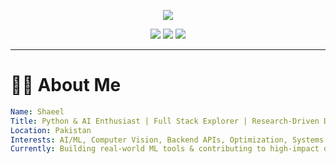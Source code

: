 <!-- Header -->
<!-- 🔥 Gradient Red Header -->
<p align="center">
  <img src="https://capsule-render.vercel.app/api?type=waving&color=FF4E50,FC913A&height=200&section=header&text=Hi%2C%20I'm%20Shaeel!&fontSize=40&fontColor=ffffff&fontAlign=50" />
</p>


<!-- Social Icons -->
<p align="center">
  <a href="https://github.com/Shaeel-0005"><img src="https://img.shields.io/badge/GitHub-%2312100E.svg?&style=flat-square&logo=github&logoColor=white"/></a>
  <a href="mailto:youremail@example.com"><img src="https://img.shields.io/badge/Email-D14836?style=flat-square&logo=gmail&logoColor=white"/></a>
  <a href="https://linkedin.com/in/your-link"><img src="https://img.shields.io/badge/LinkedIn-%230077B5.svg?&style=flat-square&logo=linkedin&logoColor=white"/></a>
</p>

---

# 👨‍💻 About Me

```yaml
Name: Shaeel
Title: Python & AI Enthusiast | Full Stack Explorer | Research-Driven Developer
Location: Pakistan
Interests: AI/ML, Computer Vision, Backend APIs, Optimization, Systems Engineering
Currently: Building real-world ML tools & contributing to high-impact open-source projects
